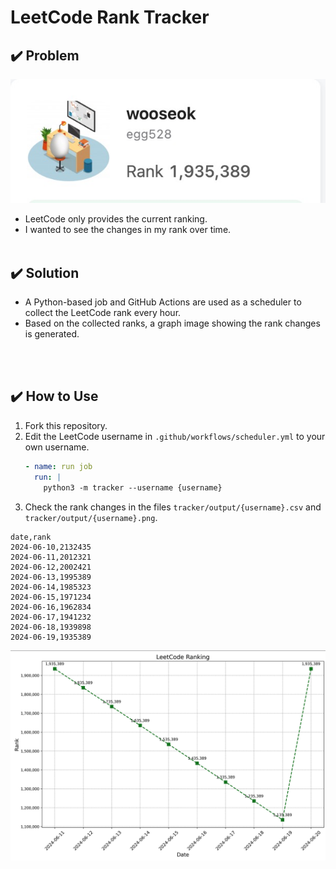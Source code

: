 # LeetCode Rank Tracker

## :heavy_check_mark: Problem

![leetcode_profile.jpg](docs/img/leetcode_profile.jpg)  
- LeetCode only provides the current ranking.
- I wanted to see the changes in my rank over time.
<br></br>

## :heavy_check_mark: Solution
- A Python-based job and GitHub Actions are used as a scheduler to collect the LeetCode rank every hour.
- Based on the collected ranks, a graph image showing the rank changes is generated.

<br></br>

## :heavy_check_mark: How to Use
1. Fork this repository.
2. Edit the LeetCode username in `.github/workflows/scheduler.yml` to your own username.
    ```yaml
    - name: run job
      run: |
        python3 -m tracker --username {username}
    ```
3. Check the rank changes in the files `tracker/output/{username}.csv` and `tracker/output/{username}.png`.
```
date,rank
2024-06-10,2132435
2024-06-11,2012321
2024-06-12,2002421
2024-06-13,1995389
2024-06-14,1985323
2024-06-15,1971234
2024-06-16,1962834
2024-06-17,1941232
2024-06-18,1939898
2024-06-19,1935389
```
![sample_ranking.jpg](docs/img/ranking_sample.jpg)